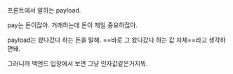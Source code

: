 
프론트에서 말하는 payload.

pay는 돈이잖아.
거래하는데 돈이 제일 중요하잖아.

payload는 왔다갔다 하는 돈을 말해.
==바로 그 왔다갔다 하는 값 자체==라고 생각하면돼.

그러니까 백엔드 입장에서 보면 그냥 인자값같은거지뭐.
